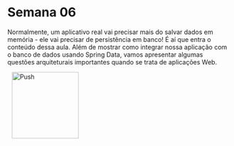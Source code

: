 # Semana 06

Normalmente, um aplicativo real vai precisar mais do salvar dados em memória - ele vai precisar de persistência em banco! É aí que entra o conteúdo dessa aula. Além de mostrar como integrar nossa aplicação com o banco de dados usando Spring Data, vamos apresentar algumas questões arquiteturais importantes quando se trata de aplicações Web.

<a href="https://github.com/gabrielcostasilva/sb-crud-cidades/tree/semana06-30-integracao-conversao-dto/" style="padding: 10px;">
    <img src="https://gitpod.io/button/open-in-gitpod.svg" width="150" alt="Push" align="center">
</a>
